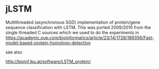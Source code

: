 # jLSTM
Multithreaded (asynchronous SGD) implementation of protein/gene sequence classification with LSTM.
This was ported 2009/2010 from the single threaded C sources which we used to do the experiments
in https://academic.oup.com/bioinformatics/article/23/14/1728/189356/Fast-model-based-protein-homology-detection

see also

http://bioinf.jku.at/software/LSTM_protein/
